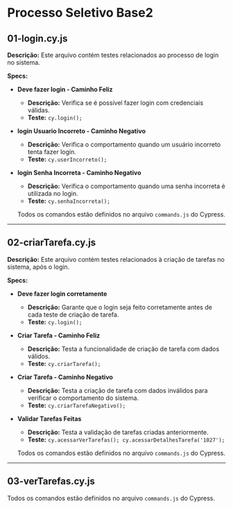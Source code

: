 # Processo Seletivo Base2

## 01-login.cy.js

**Descrição:**
Este arquivo contém testes relacionados ao processo de login no sistema.

**Specs:**

- **Deve fazer login - Caminho Feliz**
  - **Descrição:** Verifica se é possível fazer login com credenciais válidas.
  - **Teste:** `cy.login();`

- **login Usuario Incorreto - Caminho Negativo**
  - **Descrição:** Verifica o comportamento quando um usuário incorreto tenta fazer login.
  - **Teste:** `cy.userIncorreto();`

- **login Senha Incorreta - Caminho Negativo**
  - **Descrição:** Verifica o comportamento quando uma senha incorreta é utilizada no login.
  - **Teste:** `cy.senhaIncorreta();`

  Todos os comandos estão definidos no arquivo `commands.js` do Cypress.

---

## 02-criarTarefa.cy.js

**Descrição:**
Este arquivo contém testes relacionados à criação de tarefas no sistema, após o login.

**Specs:**

- **Deve fazer login corretamente**
  - **Descrição:** Garante que o login seja feito corretamente antes de cada teste de criação de tarefa.
  - **Teste:** `cy.login();`

- **Criar Tarefa - Caminho Feliz**
  - **Descrição:** Testa a funcionalidade de criação de tarefa com dados válidos.
  - **Teste:** `cy.criarTarefa();`

- **Criar Tarefa - Caminho Negativo**
  - **Descrição:** Testa a criação de tarefa com dados inválidos para verificar o comportamento do sistema.
  - **Teste:** `cy.criarTarefaNegativo();`

- **Validar Tarefas Feitas**
  - **Descrição:** Testa a validação de tarefas criadas anteriormente.
  - **Teste:** `cy.acessarVerTarefas(); cy.acessarDetalhesTarefa('1027');`

  Todos os comandos estão definidos no arquivo `commands.js` do Cypress.

---

## 03-verTarefas.cy.js



  Todos os comandos estão definidos no arquivo `commands.js` do Cypress.
